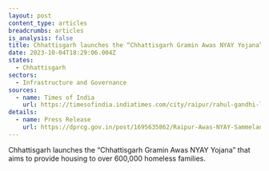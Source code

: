 ```yaml
---
layout: post
content_type: articles
breadcrumbs: articles
is_analysis: false
title: Chhattisgarh launches the “Chhattisgarh Gramin Awas NYAY Yojana”
date: 2023-10-04T18:29:06.004Z
states:
  - Chhattisgarh
sectors:
  - Infrastructure and Governance
sources:
  - name: Times of India
    url: https://timesofindia.indiatimes.com/city/raipur/rahul-gandhi-launches-chhattisgarh-gramin-awas-nyay-yojana-transfers-rs-1200-crore-for-homeless-families/articleshow/103934669.cms
details:
  - name: Press Release
    url: https://dprcg.gov.in/post/1695635862/Raipur-Awas-NYAY-Sammelan-Shri-Rahul-Gandhi-s-Address
---
```

Chhattisgarh launches the “Chhattisgarh Gramin Awas NYAY Yojana” that aims to provide housing to over 600,000 homeless families.